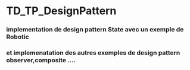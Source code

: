 # TD_TP_DesignPattern
### implementation de design pattern  State avec un exemple de Robotic
### et implemenatation des autres exemples de design pattern observer,composite ....
